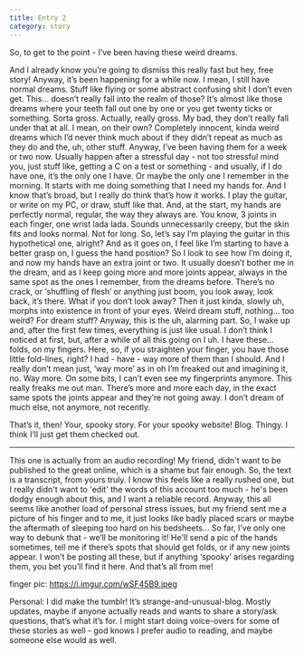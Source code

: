 ```yaml
---
title: Entry 2
category: story
---
```


So, to get to the point - I’ve been having these weird dreams.

<!-- more -->

And I already know you’re going to dismiss this really fast but hey, free story! Anyway, it’s been happening for a while now. I mean, I still have normal dreams. Stuff like flying or some abstract confusing shit I don’t even get. This… doesn’t really fall into the realm of those? It’s almost like those dreams where your teeth fall out one by one or you get twenty ticks or something. Sorta gross. Actually, really gross. My bad, they don’t really fall under that at all. I mean, on their own? Completely innocent, kinda weird dreams which I’d never think much about if they didn’t repeat as much as they do and the, uh, other stuff. 
Anyway, I’ve been having them for a week or two now. Usually happen after a stressful day - not too stressful mind you, just stuff like, getting a C on a test or something - and usually, if I do have one, it’s the only one I have. Or maybe the only one I remember in the morning.
It starts with me doing something that I need my hands for. And I know that’s broad, but I really do think that’s how it works. I play the guitar, or write on my PC, or draw, stuff like that. And, at the start, my hands are perfectly normal, regular, the way they always are. You know, 3 joints in each finger, one wrist lada lada. Sounds unnecessarily creepy, but the skin fits and looks normal. Not for long. So, let’s say I’m playing the guitar in this hypothetical one, alright? And as it goes on, I feel like I’m starting to have a better grasp on, I guess the hand position? So I look to see how I’m doing it, and now my hands have an extra joint or two. It usually doesn’t bother me in the dream, and as I keep going more and more joints appear, always in the same spot as the ones I remember, from the dreams before. There’s no crack, or ‘shuffling of flesh’ or anything just boom, you look away, look back, it’s there. What if you don’t look away? Then it just kinda, slowly uh, morphs into existence in front of your eyes. Weird dream stuff, nothing… too weird? For dream stuff? Anyway, this is the uh, alarming part. So, I wake up and, after the first few times, everything is just like usual. I don’t think I noticed at first, but, after a while of all this going on I uh. I have these… folds, on my fingers. Here, so, if you straighten your finger, you have those little fold-lines, right? I had - have - way more of them than I should. And I really don’t mean just, ‘way more’ as in oh I’m freaked out and imagining it, no. Way more. On some bits, I can’t even see my fingerprints anymore. This really freaks me out man. There’s more and more each day, in the exact same spots the joints appear and they’re not going away. I don’t dream of much else, not anymore, not recently. 


That’s it, then! Your, spooky story. For your spooky website! Blog. Thingy. I think I’ll just get them checked out. 

--------

This one is actually from an audio recording! My friend, didn't want to be published to the great online, which is a shame but fair enough. So, the text is a transcript, from yours truly. I know this feels like a really rushed one, but I really didn't want to 'edit' the words of this account too much - he's been dodgy enough about this, and I want a reliable record. Anyway, this all seems like another load of personal stress issues, but my friend sent me a picture of his finger and to me, it just looks like badly placed scars or maybe the aftermath of sleeping too hard on his bedsheets... So far, I’ve only one way to debunk that - we’ll be monitoring it! He'll send a pic of the hands sometimes, tell me if there’s spots that should get folds, or if any new joints appear. I won’t be posting all these, but if anything ‘spooky’ arises regarding them, you bet you’ll find it here. And that’s all from me!


finger pic: https://i.imgur.com/wSF45B9.jpeg


Personal: I did make the tumblr! It’s strange-and-unusual-blog. Mostly updates, maybe if anyone actually reads and wants to share a story/ask questions, that’s what it’s for. I might start doing voice-overs for some of these stories as well - god knows I prefer audio to reading, and maybe someone else would as well.
